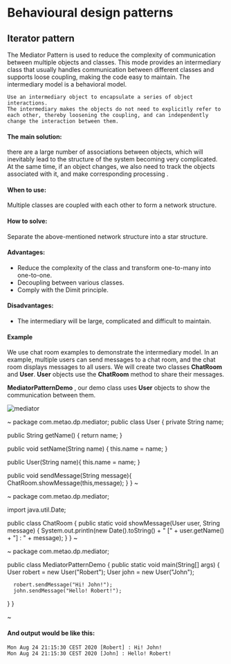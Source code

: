 # Behavioural design patterns
## Iterator pattern

The Mediator Pattern is used to reduce the complexity of communication between multiple objects and classes. This mode provides an intermediary class that usually handles communication between different classes and supports loose coupling, making the code easy to maintain. The intermediary model is a behavioral model.

```
Use an intermediary object to encapsulate a series of object interactions. 
The intermediary makes the objects do not need to explicitly refer to each other, thereby loosening the coupling, and can independently change the interaction between them.
```

#### The main solution: 
there are a large number of associations between objects, which will inevitably lead to the structure of the system becoming very complicated. At the same time, if an object changes, we also need to track the objects associated with it, and make corresponding processing .


#### When to use:
Multiple classes are coupled with each other to form a network structure.


#### How to solve: 
Separate the above-mentioned network structure into a star structure.


#### Advantages: 
+ Reduce the complexity of the class and transform one-to-many into one-to-one. 
+ Decoupling between various classes.
+ Comply with the Dimit principle.

#### Disadvantages: 
+ The intermediary will be large, complicated and difficult to maintain.

#### Example

We use chat room examples to demonstrate the intermediary model. In an example, multiple users can send messages to a chat room, and the chat room displays messages to all users. 
We will create two classes **ChatRoom** and **User**. **User** objects use the **ChatRoom** method to share their messages.

**MediatorPatternDemo** , our demo class uses **User** objects to show the communication between them.


![mediator](data/archive/design-patterns/behavioral/assets/mediator_pattern_uml_diagram.jpg)


~
package com.metao.dp.mediator;
public class User {
   private String name;
 
   public String getName() {
      return name;
   }
 
   public void setName(String name) {
      this.name = name;
   }
 
   public User(String name){
      this.name  = name;
   }
 
   public void sendMessage(String message){
      ChatRoom.showMessage(this,message);
   }
}
~

~
package com.metao.dp.mediator;

import java.util.Date;

public class ChatRoom {
    public static void showMessage(User user, String message) {
        System.out.println(new Date().toString()
                + " [" + user.getName() + "] : " + message);
    }
}
~


~
package com.metao.dp.mediator;

public class MediatorPatternDemo {
   public static void main(String[] args) {
      User robert = new User("Robert");
      User john = new User("John");

      robert.sendMessage("Hi! John!");
      john.sendMessage("Hello! Robert!");
   }
}

~

#### And output would be like this:

```
Mon Aug 24 21:15:30 CEST 2020 [Robert] : Hi! John!
Mon Aug 24 21:15:30 CEST 2020 [John] : Hello! Robert!
```
